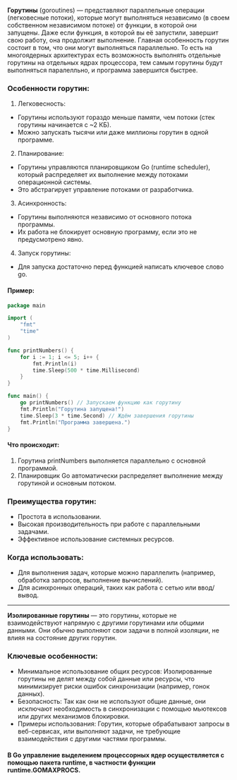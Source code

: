 **Горутины** (goroutines) — представляют параллельные операции (легковесные потоки), которые могут выполняться независимо (в своем собственном независимом потоке) от функции, в которой они запущены.
Даже если функция, в которой вы её запустили, завершит свою работу, она продолжит выполнение.
Главная особенность горутин состоит в том, что они могут выполняться параллельно. То есть на многоядерных архитектурах есть возможность выполнять отдельные горутины на отдельных ядрах процессора, тем самым горутины будут выполняться паралелльно, и программа завершится быстрее.

### Особенности горутин:
1. Легковесность:

- Горутины используют гораздо меньше памяти, чем потоки (стек горутины начинается с ~2 КБ).
- Можно запускать тысячи или даже миллионы горутин в одной программе.

2. Планирование:
- Горутины управляются планировщиком Go (runtime scheduler), который распределяет их выполнение между потоками операционной системы.
- Это абстрагирует управление потоками от разработчика.

3. Асинхронность:
- Горутины выполняются независимо от основного потока программы.
- Их работа не блокирует основную программу, если это не предусмотрено явно.

4. Запуск горутины:
- Для запуска достаточно перед функцией написать ключевое слово go.


#### Пример:
```go
package main

import (
    "fmt"
    "time"
)

func printNumbers() {
    for i := 1; i <= 5; i++ {
        fmt.Println(i)
        time.Sleep(500 * time.Millisecond)
    }
}

func main() {
    go printNumbers() // Запускаем функцию как горутину
    fmt.Println("Горутина запущена!")
    time.Sleep(3 * time.Second) // Ждём завершения горутины
    fmt.Println("Программа завершена.")
}
```

#### Что происходит:
1. Горутина printNumbers выполняется параллельно с основной программой.
2. Планировщик Go автоматически распределяет выполнение между горутиной и основным потоком.

### Преимущества горутин:
- Простота в использовании.
- Высокая производительность при работе с параллельными задачами.
- Эффективное использование системных ресурсов.

### Когда использовать:
- Для выполнения задач, которые можно параллелить (например, обработка запросов, выполнение вычислений).
- Для асинхронных операций, таких как работа с сетью или ввод/вывод.

---

**Изолированные горутины** — это горутины, которые не взаимодействуют напрямую с другими горутинами или общими данными. Они обычно выполняют свои задачи в полной изоляции, не влияя на состояние других горутин.

### Ключевые особенности:
- Минимальное использование общих ресурсов: Изолированные горутины не делят между собой данные или ресурсы, что минимизирует риски ошибок синхронизации (например, гонок данных).
- Безопасность: Так как они не используют общие данные, они исключают необходимость в синхронизации с помощью мьютексов или других механизмов блокировки.
- Примеры использования: Горутин, которые обрабатывают запросы в веб-сервисах, или выполняют задачи, не требующие взаимодействия с другими частями программы.

#### В Go управление выделением процессорных ядер осуществляется с помощью пакета runtime, в частности функции runtime.GOMAXPROCS.